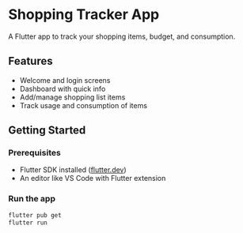 
# Shopping Tracker App

A Flutter app to track your shopping items, budget, and consumption.

## Features

- Welcome and login screens  
- Dashboard with quick info  
- Add/manage shopping list items  
- Track usage and consumption of items

## Getting Started

### Prerequisites

- Flutter SDK installed ([flutter.dev](https://flutter.dev/docs/get-started/install))  
- An editor like VS Code with Flutter extension

### Run the app

```bash
flutter pub get
flutter run
